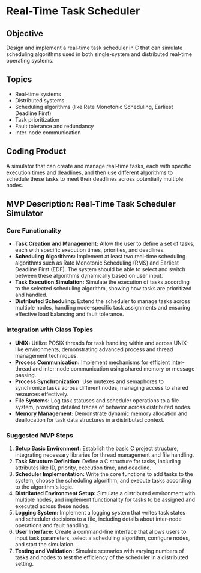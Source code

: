 # Real-Time Task Scheduler

## Objective
Design and implement a real-time task scheduler in C that can simulate scheduling algorithms used in both single-system and distributed real-time operating systems.

## Topics
- Real-time systems
- Distributed systems
- Scheduling algorithms (like Rate Monotonic Scheduling, Earliest Deadline First)
- Task prioritization
- Fault tolerance and redundancy
- Inter-node communication

## Coding Product
A simulator that can create and manage real-time tasks, each with specific execution times and deadlines, and then use different algorithms to schedule these tasks to meet their deadlines across potentially multiple nodes.

## MVP Description: Real-Time Task Scheduler Simulator
### Core Functionality
- **Task Creation and Management:** Allow the user to define a set of tasks, each with specific execution times, priorities, and deadlines.
- **Scheduling Algorithms:** Implement at least two real-time scheduling algorithms such as Rate Monotonic Scheduling (RMS) and Earliest Deadline First (EDF). The system should be able to select and switch between these algorithms dynamically based on user input.
- **Task Execution Simulation:** Simulate the execution of tasks according to the selected scheduling algorithm, showing how tasks are prioritized and handled.
- **Distributed Scheduling:** Extend the scheduler to manage tasks across multiple nodes, handling node-specific task assignments and ensuring effective load balancing and fault tolerance.

### Integration with Class Topics
- **UNIX:** Utilize POSIX threads for task handling within and across UNIX-like environments, demonstrating advanced process and thread management techniques.
- **Process Communication:** Implement mechanisms for efficient inter-thread and inter-node communication using shared memory or message passing.
- **Process Synchronization:** Use mutexes and semaphores to synchronize tasks across different nodes, managing access to shared resources effectively.
- **File Systems:** Log task statuses and scheduler operations to a file system, providing detailed traces of behavior across distributed nodes.
- **Memory Management:** Demonstrate dynamic memory allocation and deallocation for task data structures in a distributed context.

### Suggested MVP Steps
1. **Setup Basic Environment:** Establish the basic C project structure, integrating necessary libraries for thread management and file handling.
2. **Task Structure Definition:** Define a C structure for tasks, including attributes like ID, priority, execution time, and deadline.
3. **Scheduler Implementation:** Write the core functions to add tasks to the system, choose the scheduling algorithm, and execute tasks according to the algorithm's logic.
4. **Distributed Environment Setup:** Simulate a distributed environment with multiple nodes, and implement functionality for tasks to be assigned and executed across these nodes.
5. **Logging System:** Implement a logging system that writes task states and scheduler decisions to a file, including details about inter-node operations and fault handling.
6. **User Interface:** Create a command-line interface that allows users to input task parameters, select a scheduling algorithm, configure nodes, and start the simulation.
7. **Testing and Validation:** Simulate scenarios with varying numbers of tasks and nodes to test the efficiency of the scheduler in a distributed setting.


